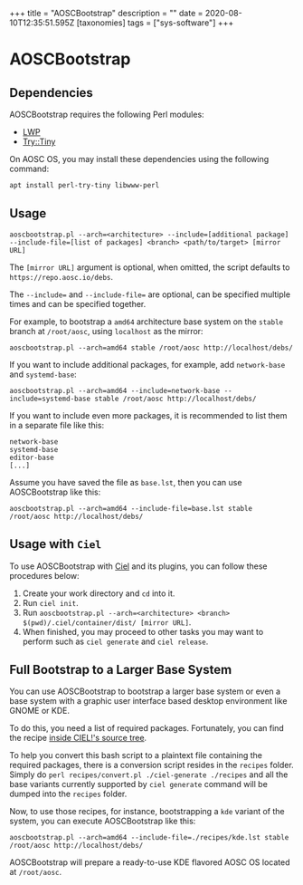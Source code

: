 +++
title = "AOSCBootstrap"
description = ""
date = 2020-08-10T12:35:51.595Z
[taxonomies]
tags = ["sys-software"]
+++

# AOSCBootstrap

## Dependencies

AOSCBootstrap requires the following Perl modules:

- [LWP](https://metacpan.org/pod/LWP)
- [Try::Tiny](https://metacpan.org/pod/Try::Tiny)

On AOSC OS, you may install these dependencies using the following command:

```bash
apt install perl-try-tiny libwww-perl
```

## Usage

```
aoscbootstrap.pl --arch=<architecture> --include=[additional package] --include-file=[list of packages] <branch> <path/to/target> [mirror URL]
```

The `[mirror URL]` argument is optional, when omitted, the script defaults to `https://repo.aosc.io/debs`.

The `--include=` and `--include-file=` are optional, can be specified multiple times and can be specified together.

For example, to bootstrap a `amd64` architecture base system on the `stable` branch at `/root/aosc`, using `localhost` as the mirror:

```
aoscbootstrap.pl --arch=amd64 stable /root/aosc http://localhost/debs/
```

If you want to include additional packages, for example, add `network-base` and `systemd-base`:

```
aoscbootstrap.pl --arch=amd64 --include=network-base --include=systemd-base stable /root/aosc http://localhost/debs/
```

If you want to include even more packages, it is recommended to list them in a separate file like this:

```
network-base
systemd-base
editor-base
[...]
```

Assume you have saved the file as `base.lst`, then you can use AOSCBootstrap like this:

```
aoscbootstrap.pl --arch=amd64 --include-file=base.lst stable /root/aosc http://localhost/debs/
```

## Usage with `Ciel`

To use AOSCBootstrap with [Ciel](https://github.com/AOSC-Dev/ciel) and its plugins, you can follow these procedures below:

1. Create your work directory and `cd` into it.
1. Run `ciel init`.
1. Run `aoscbootstrap.pl --arch=<architecture> <branch> $(pwd)/.ciel/container/dist/ [mirror URL]`.
1. When finished, you may proceed to other tasks you may want to perform such as `ciel generate` and `ciel release`.

## Full Bootstrap to a Larger Base System

You can use AOSCBootstrap to bootstrap a larger base system or even a base system with a graphic user interface based desktop environment like GNOME or KDE.

To do this, you need a list of required packages. Fortunately, you can find the recipe [inside CIEL!'s source tree](https://github.com/AOSC-Dev/ciel/raw/master/plugin/ciel-generate).

To help you convert this bash script to a plaintext file containing the required packages, there is a conversion script resides in the `recipes` folder. Simply do `perl recipes/convert.pl ./ciel-generate ./recipes` and all the base variants currently supported by `ciel generate` command will be dumped into the `recipes` folder.

Now, to use those recipes, for instance, bootstrapping a `kde` variant of the system, you can execute AOSCBootstrap like this:

```
aoscbootstrap.pl --arch=amd64 --include-file=./recipes/kde.lst stable /root/aosc http://localhost/debs/
```

AOSCBootstrap will prepare a ready-to-use KDE flavored AOSC OS located at `/root/aosc`.
